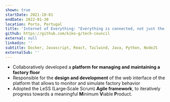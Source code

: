 ```yaml
---
shown: true
startDate: 2021-10-01
endDate: 2022-01-30
location: Porto, Portugal
title: 'Internet of Everything: "Everything is connected, not just the devices"'
github: https://github.com/kiko-g/tech-council
external: null
linkedin: ''
subtitle: Docker, Javascript, React, Tailwind, Java, Python, NodeJS
externalSub: ''
---
```


- Collaboratively developed a **platform for managing and maintaining a factory floor**
- Responsible for the **design and development** of the web interface of the platform that allows to monitor and simulate factory behavior
- Adopted the LeSS (Large‑Scale Scrum) **Agile framework**, to iteratively progress towards a meaningful **M**inimum **V**iable **P**roduct.
